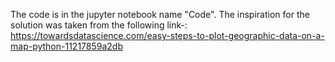The code is in the jupyter notebook name "Code". The inspiration for the solution was taken from the following link-:
https://towardsdatascience.com/easy-steps-to-plot-geographic-data-on-a-map-python-11217859a2db
